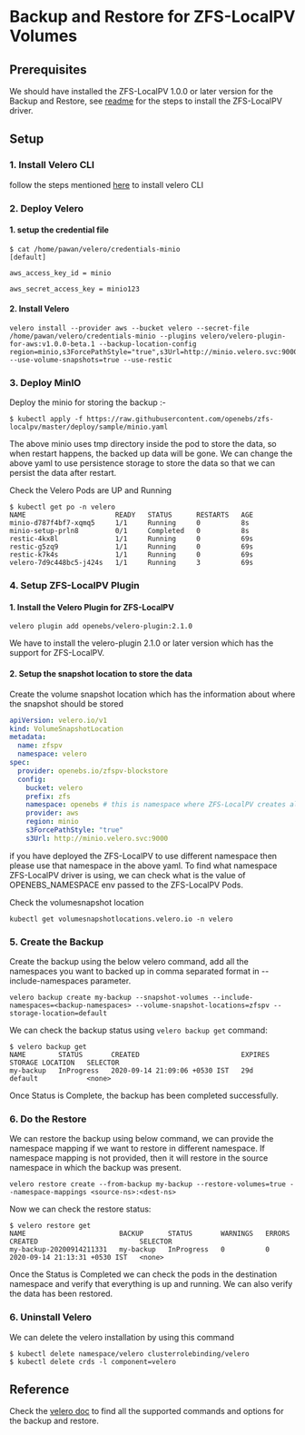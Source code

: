 # Backup and Restore for ZFS-LocalPV Volumes

## Prerequisites

We should have installed the ZFS-LocalPV 1.0.0 or later version for the Backup and Restore, see [readme](../README.md) for the steps to install the ZFS-LocalPV driver.

## Setup

### 1. Install Velero CLI

follow the steps mentioned [here](https://velero.io/docs/v1.4/basic-install/) to install velero CLI

### 2. Deploy Velero

#### 1. setup the credential file

```
$ cat /home/pawan/velero/credentials-minio
[default]

aws_access_key_id = minio

aws_secret_access_key = minio123

```
#### 2. Install Velero

```
velero install --provider aws --bucket velero --secret-file /home/pawan/velero/credentials-minio --plugins velero/velero-plugin-for-aws:v1.0.0-beta.1 --backup-location-config region=minio,s3ForcePathStyle="true",s3Url=http://minio.velero.svc:9000 --use-volume-snapshots=true --use-restic
```

### 3. Deploy MinIO

Deploy the minio for storing the backup :-

```
$ kubectl apply -f https://raw.githubusercontent.com/openebs/zfs-localpv/master/deploy/sample/minio.yaml
```

The above minio uses tmp directory inside the pod to store the data, so when restart happens, the backed up data will be gone. We can change the above yaml to use persistence storage to store the data so that we can persist the data after restart.

Check the Velero Pods are UP and Running

```
$ kubectl get po -n velero
NAME                      READY   STATUS      RESTARTS   AGE
minio-d787f4bf7-xqmq5     1/1     Running     0          8s
minio-setup-prln8         0/1     Completed   0          8s
restic-4kx8l              1/1     Running     0          69s
restic-g5zq9              1/1     Running     0          69s
restic-k7k4s              1/1     Running     0          69s
velero-7d9c448bc5-j424s   1/1     Running     3          69s
```

### 4. Setup ZFS-LocalPV Plugin

#### 1. Install the Velero Plugin for ZFS-LocalPV

```
velero plugin add openebs/velero-plugin:2.1.0
```

We have to install the velero-plugin 2.1.0 or later version which has the support for ZFS-LocalPV.

#### 2. Setup the snapshot location to store the data

Create the volume snapshot location which has the information about where the snapshot should be stored

```yaml
apiVersion: velero.io/v1
kind: VolumeSnapshotLocation
metadata:
  name: zfspv
  namespace: velero
spec:
  provider: openebs.io/zfspv-blockstore
  config:
    bucket: velero
    prefix: zfs
    namespace: openebs # this is namespace where ZFS-LocalPV creates all the CRs, passed as OPENEBS_NAMESPACE env in the ZFS-LocalPV deployment
    provider: aws
    region: minio
    s3ForcePathStyle: "true"
    s3Url: http://minio.velero.svc:9000
```

if you have deployed the ZFS-LocalPV to use different namespace then please use that namespace in the above yaml. To find what namespace ZFS-LocalPV driver is using, we can check what is the value of OPENEBS_NAMESPACE env passed to the ZFS-LocalPV Pods.

Check the volumesnapshot location

```
kubectl get volumesnapshotlocations.velero.io -n velero
```

### 5. Create the Backup

Create the backup using the below velero command, add all the namespaces you want to backed up in comma separated format in --include-namespaces parameter.

```
velero backup create my-backup --snapshot-volumes --include-namespaces=<backup-namespaces> --volume-snapshot-locations=zfspv --storage-location=default
```

We can check the backup status using `velero backup get` command:

```
$ velero backup get
NAME        STATUS       CREATED                         EXPIRES   STORAGE LOCATION   SELECTOR
my-backup   InProgress   2020-09-14 21:09:06 +0530 IST   29d       default            <none>
```

Once Status is Complete, the backup has been completed successfully.

### 6. Do the Restore

We can restore the backup using below command, we can provide the namespace mapping if we want to restore in different namespace. If namespace mapping is not provided, then it will restore in the source namespace in which the backup was present.

```
velero restore create --from-backup my-backup --restore-volumes=true --namespace-mappings <source-ns>:<dest-ns>
```
Now we can check the restore status:

```
$ velero restore get
NAME                       BACKUP      STATUS       WARNINGS   ERRORS   CREATED                         SELECTOR
my-backup-20200914211331   my-backup   InProgress   0          0        2020-09-14 21:13:31 +0530 IST   <none>
```

Once the Status is Completed we can check the pods in the destination namespace and verify that everything is up and running. We can also verify the data has been restored.

### 6. Uninstall Velero

We can delete the velero installation by using this command

```
$ kubectl delete namespace/velero clusterrolebinding/velero
$ kubectl delete crds -l component=velero
```

## Reference

Check the [velero doc](https://velero.io/docs/) to find all the supported commands and options for the backup and restore.
